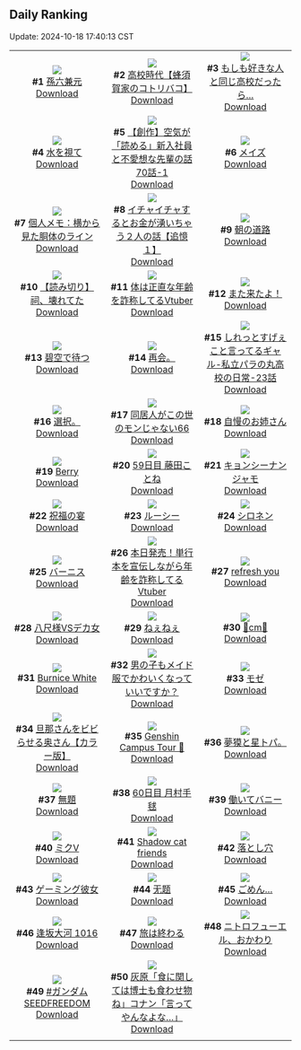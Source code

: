 ## Daily Ranking
Update: 2024-10-18 17:40:13 CST

|      |      |      |
| :----: | :----: | :----: |
| ![](https://i.pixiv.re/c/240x480/img-master/img/2024/10/17/00/03/46/123396286_p0_master1200.jpg)<br>**#1** [孫六兼元](https://www.pixiv.net/artworks/123396286)<br>[Download](https://i.pixiv.re/img-original/img/2024/10/17/00/03/46/123396286_p0.jpg) | ![](https://i.pixiv.re/c/240x480/img-master/img/2024/10/17/17/09/32/123412300_p0_master1200.jpg)<br>**#2** [高校時代【蜂須賀家のコトリバコ】](https://www.pixiv.net/artworks/123412300)<br>[Download](https://i.pixiv.re/img-original/img/2024/10/17/17/09/32/123412300_p0.jpg) | ![](https://i.pixiv.re/c/240x480/img-master/img/2024/10/16/17/00/52/123383625_p0_master1200.jpg)<br>**#3** [もしも好きな人と同じ高校だったら…](https://www.pixiv.net/artworks/123383625)<br>[Download](https://i.pixiv.re/img-original/img/2024/10/16/17/00/52/123383625_p0.jpg) |
| ![](https://i.pixiv.re/c/240x480/img-master/img/2024/10/17/00/13/24/123396641_p0_master1200.jpg)<br>**#4** [水を視て](https://www.pixiv.net/artworks/123396641)<br>[Download](https://i.pixiv.re/img-original/img/2024/10/17/00/13/24/123396641_p0.jpg) | ![](https://i.pixiv.re/c/240x480/img-master/img/2024/10/17/19/00/12/123415737_p0_master1200.jpg)<br>**#5** [【創作】空気が「読める」新入社員と不愛想な先輩の話70話-1](https://www.pixiv.net/artworks/123415737)<br>[Download](https://i.pixiv.re/img-original/img/2024/10/17/19/00/12/123415737_p0.jpg) | ![](https://i.pixiv.re/c/240x480/img-master/img/2024/10/16/00/16/44/123369112_p0_master1200.jpg)<br>**#6** [メイズ](https://www.pixiv.net/artworks/123369112)<br>[Download](https://i.pixiv.re/img-original/img/2024/10/16/00/16/44/123369112_p0.jpg) |
| ![](https://i.pixiv.re/c/240x480/img-master/img/2024/10/17/06/00/06/123402126_p0_master1200.jpg)<br>**#7** [個人メモ：横から見た胴体のライン](https://www.pixiv.net/artworks/123402126)<br>[Download](https://i.pixiv.re/img-original/img/2024/10/17/06/00/06/123402126_p0.jpg) | ![](https://i.pixiv.re/c/240x480/img-master/img/2024/10/16/17/00/20/123383593_p0_master1200.jpg)<br>**#8** [イチャイチャするとお金が湧いちゃう２人の話【追憶１】](https://www.pixiv.net/artworks/123383593)<br>[Download](https://i.pixiv.re/img-original/img/2024/10/16/17/00/20/123383593_p0.jpg) | ![](https://i.pixiv.re/c/240x480/img-master/img/2024/10/17/07/30/02/123403199_p0_master1200.jpg)<br>**#9** [朝の道路](https://www.pixiv.net/artworks/123403199)<br>[Download](https://i.pixiv.re/img-original/img/2024/10/17/07/30/02/123403199_p0.jpg) |
| ![](https://i.pixiv.re/c/240x480/img-master/img/2024/10/17/00/01/17/123396086_p0_master1200.jpg)<br>**#10** [【読み切り】祠、壊れてた](https://www.pixiv.net/artworks/123396086)<br>[Download](https://i.pixiv.re/img-original/img/2024/10/17/00/01/17/123396086_p0.jpg) | ![](https://i.pixiv.re/c/240x480/img-master/img/2024/10/16/20/04/07/123388130_p0_master1200.jpg)<br>**#11** [体は正直な年齢を詐称してるVtuber](https://www.pixiv.net/artworks/123388130)<br>[Download](https://i.pixiv.re/img-original/img/2024/10/16/20/04/07/123388130_p0.jpg) | ![](https://i.pixiv.re/c/240x480/img-master/img/2024/10/16/00/02/04/123368476_p0_master1200.jpg)<br>**#12** [また来たよ！](https://www.pixiv.net/artworks/123368476)<br>[Download](https://i.pixiv.re/img-original/img/2024/10/16/00/02/04/123368476_p0.png) |
| ![](https://i.pixiv.re/c/240x480/img-master/img/2024/10/17/00/00/13/123395869_p0_master1200.jpg)<br>**#13** [碧空で待つ](https://www.pixiv.net/artworks/123395869)<br>[Download](https://i.pixiv.re/img-original/img/2024/10/17/00/00/13/123395869_p0.jpg) | ![](https://i.pixiv.re/c/240x480/img-master/img/2024/10/16/22/42/05/123384447_p0_master1200.jpg)<br>**#14** [再会。](https://www.pixiv.net/artworks/123384447)<br>[Download](https://i.pixiv.re/img-original/img/2024/10/16/22/42/05/123384447_p0.jpg) | ![](https://i.pixiv.re/c/240x480/img-master/img/2024/10/17/00/06/10/123396398_p0_master1200.jpg)<br>**#15** [しれっとすげぇこと言ってるギャル-私立パラの丸高校の日常-23話](https://www.pixiv.net/artworks/123396398)<br>[Download](https://i.pixiv.re/img-original/img/2024/10/17/00/06/10/123396398_p0.jpg) |
| ![](https://i.pixiv.re/c/240x480/img-master/img/2024/10/17/14/30/11/123408321_p0_master1200.jpg)<br>**#16** [選択。](https://www.pixiv.net/artworks/123408321)<br>[Download](https://i.pixiv.re/img-original/img/2024/10/17/14/30/11/123408321_p0.jpg) | ![](https://i.pixiv.re/c/240x480/img-master/img/2024/10/17/16/06/49/123410735_p0_master1200.jpg)<br>**#17** [同居人がこの世のモンじゃない66](https://www.pixiv.net/artworks/123410735)<br>[Download](https://i.pixiv.re/img-original/img/2024/10/17/16/06/49/123410735_p0.jpg) | ![](https://i.pixiv.re/c/240x480/img-master/img/2024/10/17/08/59/19/123404222_p0_master1200.jpg)<br>**#18** [自慢のお姉さん](https://www.pixiv.net/artworks/123404222)<br>[Download](https://i.pixiv.re/img-original/img/2024/10/17/08/59/19/123404222_p0.jpg) |
| ![](https://i.pixiv.re/c/240x480/img-master/img/2024/10/17/00/01/31/123396111_p0_master1200.jpg)<br>**#19** [Berry](https://www.pixiv.net/artworks/123396111)<br>[Download](https://i.pixiv.re/img-original/img/2024/10/17/00/01/31/123396111_p0.jpg) | ![](https://i.pixiv.re/c/240x480/img-master/img/2024/10/16/21/27/54/123390597_p0_master1200.jpg)<br>**#20** [59日目 藤田ことね](https://www.pixiv.net/artworks/123390597)<br>[Download](https://i.pixiv.re/img-original/img/2024/10/16/21/27/54/123390597_p0.png) | ![](https://i.pixiv.re/c/240x480/img-master/img/2024/10/16/00/15/36/123369075_p0_master1200.jpg)<br>**#21** [キョンシーナンジャモ](https://www.pixiv.net/artworks/123369075)<br>[Download](https://i.pixiv.re/img-original/img/2024/10/16/00/15/36/123369075_p0.jpg) |
| ![](https://i.pixiv.re/c/240x480/img-master/img/2024/10/16/20/17/33/123388483_p0_master1200.jpg)<br>**#22** [祝福の宴](https://www.pixiv.net/artworks/123388483)<br>[Download](https://i.pixiv.re/img-original/img/2024/10/16/20/17/33/123388483_p0.jpg) | ![](https://i.pixiv.re/c/240x480/img-master/img/2024/10/16/00/00/05/123368167_p0_master1200.jpg)<br>**#23** [ルーシー](https://www.pixiv.net/artworks/123368167)<br>[Download](https://i.pixiv.re/img-original/img/2024/10/16/00/00/05/123368167_p0.jpg) | ![](https://i.pixiv.re/c/240x480/img-master/img/2024/10/16/05/41/53/123374332_p0_master1200.jpg)<br>**#24** [シロネン](https://www.pixiv.net/artworks/123374332)<br>[Download](https://i.pixiv.re/img-original/img/2024/10/16/05/41/53/123374332_p0.jpg) |
| ![](https://i.pixiv.re/c/240x480/img-master/img/2024/10/17/00/00/19/123395906_p0_master1200.jpg)<br>**#25** [バーニス](https://www.pixiv.net/artworks/123395906)<br>[Download](https://i.pixiv.re/img-original/img/2024/10/17/00/00/19/123395906_p0.jpg) | ![](https://i.pixiv.re/c/240x480/img-master/img/2024/10/17/19/57/34/123417565_p0_master1200.jpg)<br>**#26** [本日発売！単行本を宣伝しながら年齢を詐称してるVtuber](https://www.pixiv.net/artworks/123417565)<br>[Download](https://i.pixiv.re/img-original/img/2024/10/17/19/57/34/123417565_p0.png) | ![](https://i.pixiv.re/c/240x480/img-master/img/2024/10/16/17/51/37/123384617_p0_master1200.jpg)<br>**#27** [refresh you](https://www.pixiv.net/artworks/123384617)<br>[Download](https://i.pixiv.re/img-original/img/2024/10/16/17/51/37/123384617_p0.png) |
| ![](https://i.pixiv.re/c/240x480/img-master/img/2024/10/17/17/02/11/123412106_p0_master1200.jpg)<br>**#28** [八尺様VSデカ女](https://www.pixiv.net/artworks/123412106)<br>[Download](https://i.pixiv.re/img-original/img/2024/10/17/17/02/11/123412106_p0.jpg) | ![](https://i.pixiv.re/c/240x480/img-master/img/2024/10/17/12/00/05/123406328_p0_master1200.jpg)<br>**#29** [ねぇねぇ](https://www.pixiv.net/artworks/123406328)<br>[Download](https://i.pixiv.re/img-original/img/2024/10/17/12/00/05/123406328_p0.jpg) | ![](https://i.pixiv.re/c/240x480/img-master/img/2024/10/16/21/29/23/123390638_p0_master1200.jpg)<br>**#30** [🎲cm🎲](https://www.pixiv.net/artworks/123390638)<br>[Download](https://i.pixiv.re/img-original/img/2024/10/16/21/29/23/123390638_p0.png) |
| ![](https://i.pixiv.re/c/240x480/img-master/img/2024/10/16/15/54/47/123382507_p0_master1200.jpg)<br>**#31** [Burnice White](https://www.pixiv.net/artworks/123382507)<br>[Download](https://i.pixiv.re/img-original/img/2024/10/16/15/54/47/123382507_p0.jpg) | ![](https://i.pixiv.re/c/240x480/img-master/img/2024/10/16/17/18/58/123383944_p0_master1200.jpg)<br>**#32** [男の子もメイド服でかわいくなっていいですか？](https://www.pixiv.net/artworks/123383944)<br>[Download](https://i.pixiv.re/img-original/img/2024/10/16/17/18/58/123383944_p0.png) | ![](https://i.pixiv.re/c/240x480/img-master/img/2024/10/17/00/10/35/123396562_p0_master1200.jpg)<br>**#33** [モゼ](https://www.pixiv.net/artworks/123396562)<br>[Download](https://i.pixiv.re/img-original/img/2024/10/17/00/10/35/123396562_p0.png) |
| ![](https://i.pixiv.re/c/240x480/img-master/img/2024/10/16/00/00/32/123368288_p0_master1200.jpg)<br>**#34** [旦那さんをビビらせる奥さん【カラー版】](https://www.pixiv.net/artworks/123368288)<br>[Download](https://i.pixiv.re/img-original/img/2024/10/16/00/00/32/123368288_p0.jpg) | ![](https://i.pixiv.re/c/240x480/img-master/img/2024/10/16/15/04/54/123381779_p0_master1200.jpg)<br>**#35** [Genshin Campus Tour 🍁](https://www.pixiv.net/artworks/123381779)<br>[Download](https://i.pixiv.re/img-original/img/2024/10/16/15/04/54/123381779_p0.jpg) | ![](https://i.pixiv.re/c/240x480/img-master/img/2024/10/16/12/00/03/123379053_p0_master1200.jpg)<br>**#36** [夢獏と星トパ。](https://www.pixiv.net/artworks/123379053)<br>[Download](https://i.pixiv.re/img-original/img/2024/10/16/12/00/03/123379053_p0.png) |
| ![](https://i.pixiv.re/c/240x480/img-master/img/2024/10/17/00/12/14/123396614_p0_master1200.jpg)<br>**#37** [無題](https://www.pixiv.net/artworks/123396614)<br>[Download](https://i.pixiv.re/img-original/img/2024/10/17/00/12/14/123396614_p0.png) | ![](https://i.pixiv.re/c/240x480/img-master/img/2024/10/17/19/26/51/123416551_p0_master1200.jpg)<br>**#38** [60日目 月村手毬](https://www.pixiv.net/artworks/123416551)<br>[Download](https://i.pixiv.re/img-original/img/2024/10/17/19/26/51/123416551_p0.png) | ![](https://i.pixiv.re/c/240x480/img-master/img/2024/10/17/00/00/34/123395980_p0_master1200.jpg)<br>**#39** [働いてバニー](https://www.pixiv.net/artworks/123395980)<br>[Download](https://i.pixiv.re/img-original/img/2024/10/17/00/00/34/123395980_p0.jpg) |
| ![](https://i.pixiv.re/c/240x480/img-master/img/2024/10/16/07/47/59/123375866_p0_master1200.jpg)<br>**#40** [ミクV](https://www.pixiv.net/artworks/123375866)<br>[Download](https://i.pixiv.re/img-original/img/2024/10/16/07/47/59/123375866_p0.jpg) | ![](https://i.pixiv.re/c/240x480/img-master/img/2024/10/17/13/31/10/123407810_p0_master1200.jpg)<br>**#41** [Shadow cat friends](https://www.pixiv.net/artworks/123407810)<br>[Download](https://i.pixiv.re/img-original/img/2024/10/17/13/31/10/123407810_p0.png) | ![](https://i.pixiv.re/c/240x480/img-master/img/2024/10/16/20/51/44/123389417_p0_master1200.jpg)<br>**#42** [落とし穴](https://www.pixiv.net/artworks/123389417)<br>[Download](https://i.pixiv.re/img-original/img/2024/10/16/20/51/44/123389417_p0.png) |
| ![](https://i.pixiv.re/c/240x480/img-master/img/2024/10/16/16/56/20/123383478_p0_master1200.jpg)<br>**#43** [ゲーミング彼女](https://www.pixiv.net/artworks/123383478)<br>[Download](https://i.pixiv.re/img-original/img/2024/10/16/16/56/20/123383478_p0.jpg) | ![](https://i.pixiv.re/c/240x480/img-master/img/2024/10/16/10/27/19/123377844_p0_master1200.jpg)<br>**#44** [无题](https://www.pixiv.net/artworks/123377844)<br>[Download](https://i.pixiv.re/img-original/img/2024/10/16/10/27/19/123377844_p0.png) | ![](https://i.pixiv.re/c/240x480/img-master/img/2024/10/17/16/00/01/123410566_p0_master1200.jpg)<br>**#45** [ごめん…](https://www.pixiv.net/artworks/123410566)<br>[Download](https://i.pixiv.re/img-original/img/2024/10/17/16/00/01/123410566_p0.jpg) |
| ![](https://i.pixiv.re/c/240x480/img-master/img/2024/10/16/04/09/44/123373445_p0_master1200.jpg)<br>**#46** [逢坂大河 1016](https://www.pixiv.net/artworks/123373445)<br>[Download](https://i.pixiv.re/img-original/img/2024/10/16/04/09/44/123373445_p0.png) | ![](https://i.pixiv.re/c/240x480/img-master/img/2024/10/16/00/00/09/123368186_p0_master1200.jpg)<br>**#47** [旅は終わる](https://www.pixiv.net/artworks/123368186)<br>[Download](https://i.pixiv.re/img-original/img/2024/10/16/00/00/09/123368186_p0.png) | ![](https://i.pixiv.re/c/240x480/img-master/img/2024/10/16/18/03/16/123385057_p0_master1200.jpg)<br>**#48** [ニトロフューエル、おかわり](https://www.pixiv.net/artworks/123385057)<br>[Download](https://i.pixiv.re/img-original/img/2024/10/16/18/03/16/123385057_p0.png) |
| ![](https://i.pixiv.re/c/240x480/img-master/img/2024/10/16/11/14/36/123378454_p0_master1200.jpg)<br>**#49** [#ガンダムSEEDFREEDOM](https://www.pixiv.net/artworks/123378454)<br>[Download](https://i.pixiv.re/img-original/img/2024/10/16/11/14/36/123378454_p0.jpg) | ![](https://i.pixiv.re/c/240x480/img-master/img/2024/10/16/18/30/39/123385737_p0_master1200.jpg)<br>**#50** [灰原「食に関しては博士も食わせ物ね」コナン「言ってやんなよな…」](https://www.pixiv.net/artworks/123385737)<br>[Download](https://i.pixiv.re/img-original/img/2024/10/16/18/30/39/123385737_p0.jpg) |
|      |
